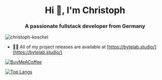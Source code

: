 <h1 align="center">Hi 👋, I'm Christoph</h1>
<h3 align="center">A passionate fullstack developer from Germany</h3>

<p align="left"><img src="https://komarev.com/ghpvc/?username=christoph-koschel&label=Profile%20views&color=d612e0&style=flat" alt="christoph-koschel" /></p>

- 👨‍💻 All of my project releases are available at [https://bytelab.studio/](https://bytelab.studio/)

[![BuyMeACoffee](https://raw.githubusercontent.com/pachadotdev/buymeacoffee-badges/main/bmc-yellow.svg)](https://www.buymeacoffee.com/koschel)

[![Top Langs](https://github-readme-stats-git-masterrstaa-rickstaa.vercel.app/api/top-langs/?username=Christoph-Koschel&theme=slateorange&langs_count=100)](https://github.com/anuraghazra/github-readme-stats)
